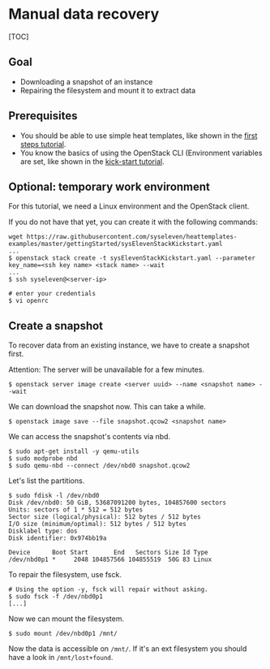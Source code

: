 # Manual data recovery

[TOC]

## Goal

* Downloading a snapshot of an instance
* Repairing the filesystem and mount it to extract data

## Prerequisites

* You should be able to use simple heat templates, like shown in the [first steps tutorial](01-firststeps/).
* You know the basics of using the OpenStack CLI (Environment variables are set, like shown in the [kick-start tutorial](02-kickstart/).

## Optional: temporary work environment

For this tutorial, we need a Linux environment and the OpenStack client.

If you do not have that yet, you can create it with the following commands:

```
wget https://raw.githubusercontent.com/syseleven/heattemplates-examples/master/gettingStarted/sysElevenStackKickstart.yaml
...
$ openstack stack create -t sysElevenStackKickstart.yaml --parameter key_name=<ssh key name> <stack name> --wait
...
$ ssh syseleven@<server-ip>

# enter your credentials
$ vi openrc
```

## Create a snapshot

To recover data from an existing instance, we have to create a snapshot first.

Attention: The server will be unavailable for a few minutes.

```
$ openstack server image create <server uuid> --name <snapshot name> --wait
```

We can download the snapshot now. This can take a while.

```
$ openstack image save --file snapshot.qcow2 <snapshot name>
```

We can access the snapshot's contents via nbd.

```
$ sudo apt-get install -y qemu-utils
$ sudo modprobe nbd
$ sudo qemu-nbd --connect /dev/nbd0 snapshot.qcow2
```

Let's list the partitions.

```
$ sudo fdisk -l /dev/nbd0
Disk /dev/nbd0: 50 GiB, 53687091200 bytes, 104857600 sectors
Units: sectors of 1 * 512 = 512 bytes
Sector size (logical/physical): 512 bytes / 512 bytes
I/O size (minimum/optimal): 512 bytes / 512 bytes
Disklabel type: dos
Disk identifier: 0x974bb19a

Device      Boot Start       End   Sectors Size Id Type
/dev/nbd0p1 *     2048 104857566 104855519  50G 83 Linux
```

To repair the filesystem, use fsck.

```
# Using the option -y, fsck will repair without asking.
$ sudo fsck -f /dev/nbd0p1
[...]
```

Now we can mount the filesystem.

```
$ sudo mount /dev/nbd0p1 /mnt/
```

Now the data is accessible on `/mnt/`. If it's an ext filesystem you should have a look in `/mnt/lost+found`.